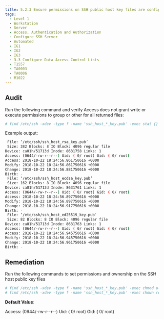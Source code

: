 ```yaml
---
title: 5.2.3 Ensure permissions on SSH public host key files are configured
tags:
  - Level 1
  - Workstation
  - Server
  - Access, Authentication and Authorization
  - Configure SSH Server
  - Automated
  - IG1
  - IG2
  - IG3
  - 3.3 Configure Data Access Control Lists
  - T1557
  - TA0003
  - TA0006
  - M1022
---
```


## Audit
Run the following command and verify Access does not grant write or execute permissions to group or other for all returned files:
```bash
# find /etc/ssh -xdev -type f -name 'ssh_host_*_key.pub' -exec stat {} \;
```

Example output:
```bash
 File: ‘/etc/ssh/ssh_host_rsa_key.pub’
 Size: 382 Blocks: 8 IO Block: 4096 regular file
Device: ca01h/51713d Inode: 8631758 Links: 1
Access: (0644/-rw-r--r--) Uid: ( 0/ root) Gid: ( 0/ root)
Access: 2018-10-22 18:24:56.861750616 +0000
Modify: 2018-10-22 18:24:56.861750616 +0000
Change: 2018-10-22 18:24:56.881750616 +0000
Birth: -
 File: ‘/etc/ssh/ssh_host_ecdsa_key.pub’
 Size: 162 Blocks: 8 IO Block: 4096 regular file
Device: ca01h/51713d Inode: 8631761 Links: 1
Access: (0644/-rw-r--r--) Uid: ( 0/ root) Gid: ( 0/ root)
Access: 2018-10-22 18:24:56.897750616 +0000
Modify: 2018-10-22 18:24:56.897750616 +0000
Change: 2018-10-22 18:24:56.917750616 +0000
Birth: -
 File: ‘/etc/ssh/ssh_host_ed25519_key.pub’
 Size: 82 Blocks: 8 IO Block: 4096 regular file
Device: ca01h/51713d Inode: 8631763 Links: 1
Access: (0644/-rw-r--r--) Uid: ( 0/ root) Gid: ( 0/ root)
Access: 2018-10-22 18:24:56.945750616 +0000
Modify: 2018-10-22 18:24:56.945750616 +0000
Change: 2018-10-22 18:24:56.961750616 +0000
Birth: -
```

## Remediation
Run the following commands to set permissions and ownership on the SSH host public key files
```bash
# find /etc/ssh -xdev -type f -name 'ssh_host_*_key.pub' -exec chmod u-x,gowx {} \;
# find /etc/ssh -xdev -type f -name 'ssh_host_*_key.pub' -exec chown root:root {} \;
```

**Default Value:**

Access: (0644/-rw-r--r--) Uid: ( 0/ root) Gid: ( 0/ root)
